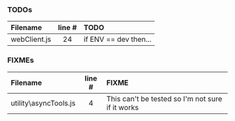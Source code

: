 ### TODOs
| Filename | line # | TODO
|:------|:------:|:------
| webClient.js | 24 | if ENV == dev then...

### FIXMEs
| Filename | line # | FIXME
|:------|:------:|:------
| utility\asyncTools.js | 4 | This can't be tested so I'm not sure if it works